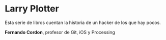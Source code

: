# Larry Plotter 

Esta serie de libros cuentan la historia de un hacker de los que hay pocos. 

**Fernando Cordon**, profesor de Git, iOS y Processing 
